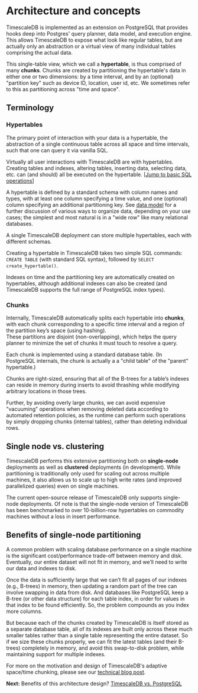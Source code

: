 # Architecture and concepts

TimescaleDB is implemented as an extension on PostgreSQL that provides hooks
deep into Postgres' query planner, data model, and execution engine.  This
allows TimescaleDB to expose what look like regular tables, but are actually
only an abstraction or a virtual view of many individual tables comprising the
actual data.

This single-table view, which we call a **hypertable**, is thus comprised of
many **chunks**.  Chunks are created by partitioning the hypertable's data in
either one or two dimensions:
by a time interval, and by an (optional) "partition key" such as
device ID, location, user id, etc.  We sometimes refer to this as
partitioning across "time and space".

## Terminology

### Hypertables
The primary point of interaction with your data is a hypertable,
the abstraction of a single continuous table across all space and time intervals,
such that one can query it via vanilla SQL.  

Virtually all user interactions with TimescaleDB are with hypertables. Creating
tables and indexes, altering tables, inserting data, selecting data, etc. can
(and should) all be executed on the hypertable.
[[Jump to basic SQL operations](/getting-started/basic-operations)]

A hypertable is defined by a standard schema with column names and
types, with at least one column specifying a time value, and
one (optional) column specifying an additional partitioning key.
See [data model](/introduction/data-model) for a further discussion of various
ways to organize data, depending on your use cases;
the simplest and most natural is in a "wide row" like many
relational databases.

A single TimescaleDB deployment can store multiple hypertables, each
with different schemas.

Creating a hypertable in TimescaleDB takes two simple SQL commands: 
`CREATE TABLE` (with standard SQL syntax), followed by `SELECT create_hypertable()`.  

Indexes on time and the partitioning key are automatically created on hypertables,
although additional indexes can also be created (and TimescaleDB supports the
full range of PostgreSQL index types).

### Chunks

Internally, TimescaleDB automatically splits each
hypertable into **chunks**, with each chunk corresponding to a specific time
interval and a region of the partition key’s space (using hashing).  
These partitions are disjoint (non-overlapping), which helps the query planner
to minimize the set of chunks it must touch to resolve a query.

Each chunk is implemented using a standard database table.  (In PostgreSQL
internals, the chunk is actually a a "child table" of the "parent" hypertable.)

Chunks are right-sized, ensuring that all of the B-trees for a table’s
indexes can reside in memory during inserts to avoid thrashing while
modifying arbitrary locations in those trees.

Further, by avoiding
overly large chunks, we can avoid expensive "vacuuming" operations when
removing deleted data according to automated retention policies, as the
runtime can perform such operations by simply dropping chunks (internal
tables), rather than deleting individual rows.


## Single node vs. clustering


TimescaleDB performs this extensive partitioning both on 
**single-node** deployments as well as **clustered** deployments (in
development).  While
partitioning is traditionally only used for scaling out across multiple
machines, it also allows us to scale up to high write rates (and improved
parallelized queries) even on single machines.

The current open-source release of TimescaleDB only supports single-node
deployments. Of note is that the single-node version of TimescaleDB has been
benchmarked to over 10-billion-row hypertables on commodity machines without
a loss in insert performance.

## Benefits of single-node partitioning <a id="benefits-chunking"></a>

A common problem with scaling database performance on a single machine
is the significant cost/performance trade-off between memory and disk.
Eventually, our entire dataset will not fit in memory, and we’ll need
to write our data and indexes to disk.

Once the data is sufficiently large that we can’t fit all pages of our indexes
(e.g., B-trees) in memory, then updating a random part of the tree can involve
swapping in data from disk.  And databases like PostgreSQL keep a B-tree (or
other data structure) for each table index, in order for values in that
index to be found efficiently. So, the problem compounds as you index more
columns.

But because each of the chunks created by TimescaleDB is itself stored as a
separate database table, all of its indexes are built only across these much
smaller tables rather than a single table representing the entire
dataset. So if we size these chunks properly, we can fit the latest tables
(and their B-trees) completely in memory, and avoid this swap-to-disk problem,
while maintaining support for multiple indexes.

For more on the motivation and design of TimescaleDB's adaptive space/time
chunking, please see our [technical blog post][chunking].

[hypertables]: /introduction/architecture#hypertables-and-chunks
[chunking]: https://blog.timescale.com/time-series-data-why-and-how-to-use-a-relational-database-instead-of-nosql-d0cd6975e87c#2362

<!--- Picture of blog post -->

**Next:** Benefits of this architecture design? [TimescaleDB vs. PostgreSQL](/introduction/timescaledb-vs-postgres)
